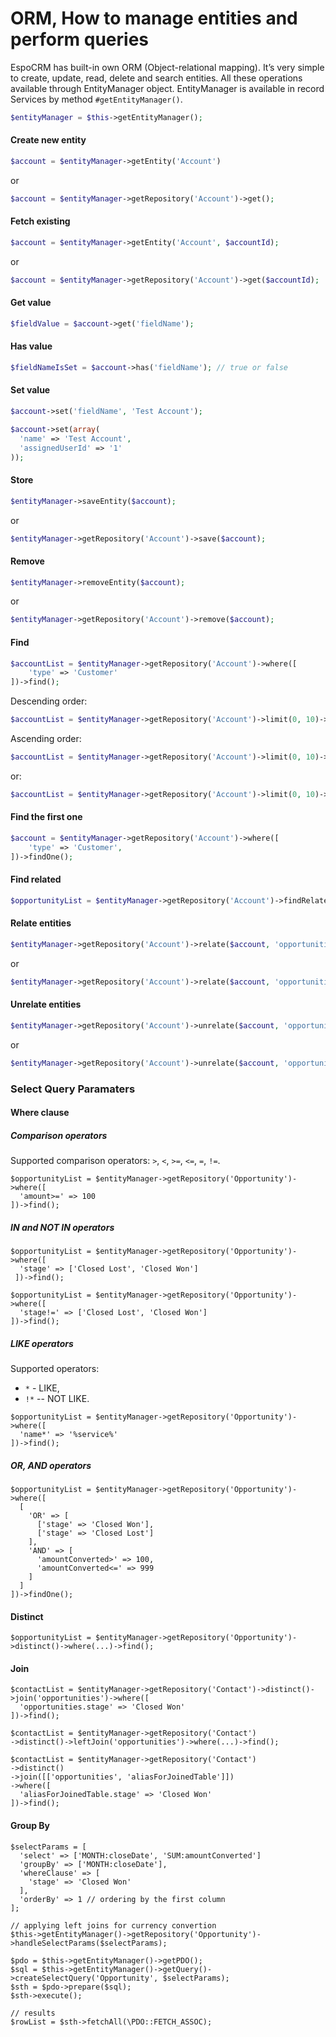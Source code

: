 # ORM, How to manage entities and perform queries

EspoCRM has built-in own ORM (Object-relational mapping). It’s very simple to create, update, read, delete and search entities. All these operations available through EntityManager object. EntityManager is available in record Services by method `#getEntityManager()`.

```php
$entityManager = $this->getEntityManager();
```

#### Create new entity
```php
$account = $entityManager->getEntity('Account')
```
or
```php
$account = $entityManager->getRepository('Account')->get();
```

#### Fetch existing
```php
$account = $entityManager->getEntity('Account', $accountId);
```
or
```php
$account = $entityManager->getRepository('Account')->get($accountId);
```

#### Get value
```php
$fieldValue = $account->get('fieldName');
```

#### Has value
```php
$fieldNameIsSet = $account->has('fieldName'); // true or false
```

#### Set value
```php
$account->set('fieldName', 'Test Account');
```

```php
$account->set(array(
  'name' => 'Test Account',
  'assignedUserId' => '1'
));
```

#### Store
```php
$entityManager->saveEntity($account);
```
or
```php
$entityManager->getRepository('Account')->save($account);
```

#### Remove
```php
$entityManager->removeEntity($account);
```
or
```php
$entityManager->getRepository('Account')->remove($account);
```

#### Find
```php
$accountList = $entityManager->getRepository('Account')->where([
    'type' => 'Customer'
])->find();
```

Descending order:

```php
$accountList = $entityManager->getRepository('Account')->limit(0, 10)->order('createdAt', true)->find();
```

Ascending order:
```php
$accountList = $entityManager->getRepository('Account')->limit(0, 10)->order('createdAt')->find();
```

or:
```php
$accountList = $entityManager->getRepository('Account')->limit(0, 10)->order('createdAt', 'DESC')->find();
```

#### Find the first one
```php
$account = $entityManager->getRepository('Account')->where([
    'type' => 'Customer',   
])->findOne();
```

#### Find related
```php
$opportunityList = $entityManager->getRepository('Account')->findRelated($account, 'opportunities');
```

#### Relate entities
```php
$entityManager->getRepository('Account')->relate($account, 'opportunities', $opportunity);
```
or
```php
$entityManager->getRepository('Account')->relate($account, 'opportunities', $opportunityId);
```

#### Unrelate entities
```php
$entityManager->getRepository('Account')->unrelate($account, 'opportunities', $opportunity);
```
or
```php
$entityManager->getRepository('Account')->unrelate($account, 'opportunities', $opportunityId);
```

### Select Query Paramaters

#### Where clause

##### Comparison operators

Supported comparison operators: `>`, `<`, `>=`, `<=`, `=`, `!=`.

```
$opportunityList = $entityManager->getRepository('Opportunity')->where([
  'amount>=' => 100
])->find();
```

##### IN and NOT IN operators

```
$opportunityList = $entityManager->getRepository('Opportunity')->where([
  'stage' => ['Closed Lost', 'Closed Won']
 ])->find();
```

```
$opportunityList = $entityManager->getRepository('Opportunity')->where([
  'stage!=' => ['Closed Lost', 'Closed Won']
])->find();
```

##### LIKE operators

Supported  operators: 
* `*` - LIKE,
* `!*` -- NOT LIKE.

```
$opportunityList = $entityManager->getRepository('Opportunity')->where([
  'name*' => '%service%'
])->find();
```

##### OR, AND operators

```
$opportunityList = $entityManager->getRepository('Opportunity')->where([
  [
    'OR' => [
      ['stage' => 'Closed Won'],
      ['stage' => 'Closed Lost']
    ],
    'AND' => [
      'amountConverted>' => 100,
      'amountConverted<=' => 999
    ]
  ]
])->findOne();
```

#### Distinct

```
$opportunityList = $entityManager->getRepository('Opportunity')->distinct()->where(...)->find();
```

#### Join

```
$contactList = $entityManager->getRepository('Contact')->distinct()->join('opportunities')->where([
  'opportunities.stage' => 'Closed Won'
])->find();
```

```
$contactList = $entityManager->getRepository('Contact')
->distinct()->leftJoin('opportunities')->where(...)->find();
```

```
$contactList = $entityManager->getRepository('Contact')
->distinct()
->join([['opportunities', 'aliasForJoinedTable']])
->where([
  'aliasForJoinedTable.stage' => 'Closed Won'
])->find();
```

#### Group By

```
$selectParams = [
  'select' => ['MONTH:closeDate', 'SUM:amountConverted']
  'groupBy' => ['MONTH:closeDate'],
  'whereClause' => [
    'stage' => 'Closed Won'
  ],
  'orderBy' => 1 // ordering by the first column
];

// applying left joins for currency convertion
$this->getEntityManager()->getRepository('Opportunity')->handleSelectParams($selectParams);

$pdo = $this->getEntityManager()->getPDO();
$sql = $this->getEntityManager()->getQuery()->createSelectQuery('Opportunity', $selectParams);
$sth = $pdo->prepare($sql);
$sth->execute();

// results
$rowList = $sth->fetchAll(\PDO::FETCH_ASSOC); 
```
